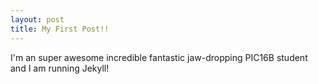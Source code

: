 ```yaml
---
layout: post
title: My First Post!! 
---
```

I'm an super awesome incredible fantastic jaw-dropping PIC16B student and I am running Jekyll! 
